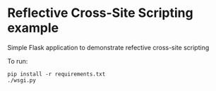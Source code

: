 # Reflective Cross-Site Scripting example

Simple Flask application to demonstrate refective cross-site scripting

To run:

```
pip install -r requirements.txt
./wsgi.py
```
